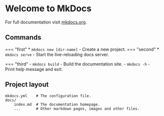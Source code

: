 # Welcome to MkDocs

For full documentation visit [mkdocs.org](https://www.mkdocs.org).

## Commands

=== "first"
    * `mkdocs new [dir-name]` - Create a new project.
=== "second"
    * `mkdocs serve` - Start the live-reloading docs server.

=== "third"
    - `mkdocs build` - Build the documentation site.
    - `mkdocs -h` - Print help message and exit.

## Project layout

    mkdocs.yml    # The configuration file.
    docs/
        index.md  # The documentation homepage.
        ...       # Other markdown pages, images and other files.
